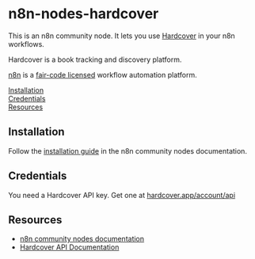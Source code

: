 # n8n-nodes-hardcover

This is an n8n community node. It lets you use [Hardcover](https://hardcover.app/) in your n8n workflows.

Hardcover is a book tracking and discovery platform.

[n8n](https://n8n.io/) is a [fair-code licensed](https://docs.n8n.io/reference/license/) workflow automation platform.

[Installation](#installation)  
[Credentials](#credentials)  
[Resources](#resources)  

## Installation

Follow the [installation guide](https://docs.n8n.io/integrations/community-nodes/installation/) in the n8n community nodes documentation.

## Credentials

You need a Hardcover API key. Get one at [hardcover.app/account/api](https://hardcover.app/account/api)

## Resources

* [n8n community nodes documentation](https://docs.n8n.io/integrations/community-nodes/)
* [Hardcover API Documentation](https://docs.hardcover.app/)
